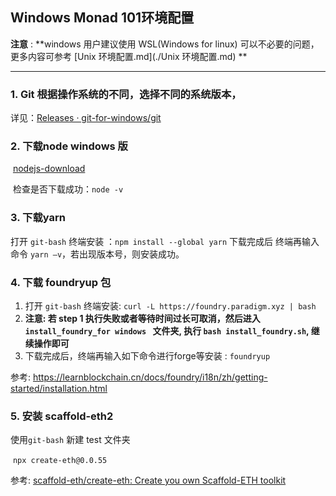 ## Windows Monad 101环境配置



**注意** : **windows 用户建议使用 WSL(Windows for linux) 可以不必要的问题，更多内容可参考 [Unix 环境配置.md](./Unix 环境配置.md) **

---

### 1. Git 根据操作系统的不同，选择不同的系统版本，
   详⻅：[Releases · git-for-windows/git](https://github.com/git-for-windows/git/releases)

### 2. 下载node windows 版
​      [nodejs-download](https://nodejs.org/en/download/package-manager)

​	检查是否下载成功：`node -v`

### 3. 下载yarn  
   打开 `git-bash` 终端安装 ：`npm install --global yarn`  下载完成后
   终端再输入命令 `yarn –v`，若出现版本号，则安装成功。 

### 4. 下载 foundryup 包 
   1. 打开 `git-bash` 终端安装: `curl -L https://foundry.paradigm.xyz | bash`
   2. **注意: 若 step 1 执行失败或者等待时间过长可取消，然后进入 `install_foundry_for windows ` 文件夹, 执行 `bash install_foundry.sh`, 继续操作即可**
   3. 下载完成后，终端再输入如下命令进行forge等安装 : `foundryup`

   参考: https://learnblockchain.cn/docs/foundry/i18n/zh/getting-started/installation.html

### 5. 安装 scaffold-eth2
   使用`git-bash` 新建 test 文件夹

​	`npx create-eth@0.0.55`

   参考: [scaffold-eth/create-eth: Create you own Scaffold-ETH toolkit](https://github.com/scaffold-eth/create-eth)

